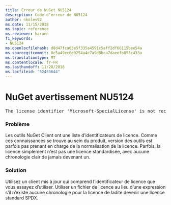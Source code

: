```yaml
---
title: Erreur de NuGet NU5124
description: Code d’erreur de NU5124
author: nkolev92
ms.date: 11/15/2018
ms.topic: reference
ms.reviewer: karann
f1_keywords:
- NU5124
ms.openlocfilehash: d8d47fca03e5f335a4591c5aff2df66115bee54a
ms.sourcegitcommit: 0c5a49ec6e0254a4e7a9d8bca7daeefb853c433a
ms.translationtype: MT
ms.contentlocale: fr-FR
ms.lasthandoff: 11/28/2018
ms.locfileid: "52453644"
---
```

# <a name="nuget-warning-nu5124"></a>NuGet avertissement NU5124
<pre>The license identifier 'Microsoft-SpecialLicense' is not recognized by the current toolset.</pre>

### <a name="issue"></a>Problème

Les outils NuGet Client ont une liste d’identificateurs de licence. Comme ces connaissances se trouve au sein du produit, version des outils est parfois pas prenant en charge de la normalisation de la licence.
Parfois, la licence simplement n’est pas une licence standardisée, avec aucune chronologie clair de jamais devenant un. 

### <a name="solution"></a>Solution

Utilisez un client mis à jour qui comprend l’identificateur de licence que vous essayez d’utiliser. Utiliser un fichier de licence au lieu d’une expression s’il n’existe aucune chronologie pour la licence de ladite devenir une licence standard SPDX.